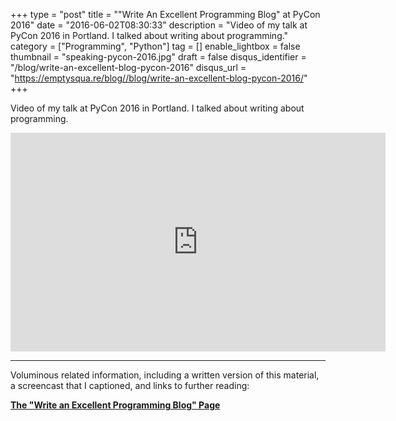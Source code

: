 +++
type = "post"
title = "\"Write An Excellent Programming Blog\" at PyCon 2016"
date = "2016-06-02T08:30:33"
description = "Video of my talk at PyCon 2016 in Portland. I talked about writing about programming."
category = ["Programming", "Python"]
tag = []
enable_lightbox = false
thumbnail = "speaking-pycon-2016.jpg"
draft = false
disqus_identifier = "/blog/write-an-excellent-blog-pycon-2016"
disqus_url = "https://emptysqua.re/blog//blog/write-an-excellent-blog-pycon-2016/"
+++

<p>Video of my talk at PyCon 2016 in Portland. I talked about writing about programming.</p>
<iframe width="600" height="350" src="https://www.youtube.com/embed/eHXq-IzlGUE?rel=0" frameborder="0" allowfullscreen></iframe>

<hr />
<p>Voluminous related information, including a written version of this material, a screencast that I captioned, and links to further reading:</p>
<p><strong><a href="/the-write-an-excellent-programming-blog-page">The "Write an Excellent Programming Blog" Page</a></strong></p>
